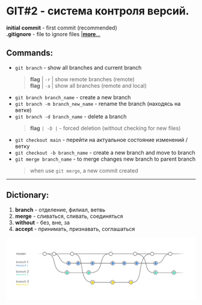 GIT#2 - система контроля версий.
=====================================
**initial commit** - first commit (recommended)\
**.gitignore** - file to ignore files |[__more__...](https://www.atlassian.com/ru/git/tutorials/saving-changes/gitignore)

## Commands:
* `git branch` - show all branches and current branch
    >**flag** | `-r` | show remote branches (remote)\
    >**flag** | `-a` | show all branches (remote and local)
* `git branch branch_name` - create a new branch
* `git branch -m branch_new_name` - rename the branch (находяcь на ветке)
* `git branch -d branch_name` - delete a branch
    >**flag** `| -D |` - forced deletion (without checking for new files)
* `git checkout main` - перейти на актуальное состояние изменений / ветку
* `git checkout -b branch_name` - create a new branch and move to branch
* `git merge branch_name` - to merge changes new branch to parent branch
    > when use `git merge`, a new commit created
-------------------------------------------------
## Dictionary:
1. **branch** - отделение, филиал, ветвь
2. **merge** - сливаться, сливать, соединяться
3. **without** - без, вне, за
4. **accept** - принимать, признавать, соглашаться

![branches](photo/branches.png)